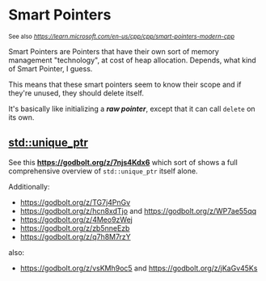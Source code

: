 # Smart Pointers

<sub>See also _<a>https://learn.microsoft.com/en-us/cpp/cpp/smart-pointers-modern-cpp</a>_</sub>

Smart Pointers are Pointers that have their own sort of memory management "technology", at cost of heap allocation. Depends, what kind of Smart Pointer, I guess.

This means that these smart pointers seem to know their scope and if they're unused, they should delete itself.

It's basically like initializing a _**raw pointer**_, except that it can call ``delete`` on its own.


## [**std::unique_ptr**](https://en.cppreference.com/w/cpp/memory/unique_ptr.html)

See this **<a>https://godbolt.org/z/7njs4Kdx6</a>** which sort of shows a full comprehensive overview of ``std::unique_ptr`` itself alone.

Additionally:

* https://godbolt.org/z/TG7j4PnGv
* https://godbolt.org/z/hcn8xdTjo and https://godbolt.org/z/WP7ae55qq
* https://godbolt.org/z/4Meo9zWej
* https://godbolt.org/z/zb5nneEzb
* https://godbolt.org/z/q7h8M7rzY


also:

* https://godbolt.org/z/vsKMh9oc5 and https://godbolt.org/z/jKaGv45Ks
